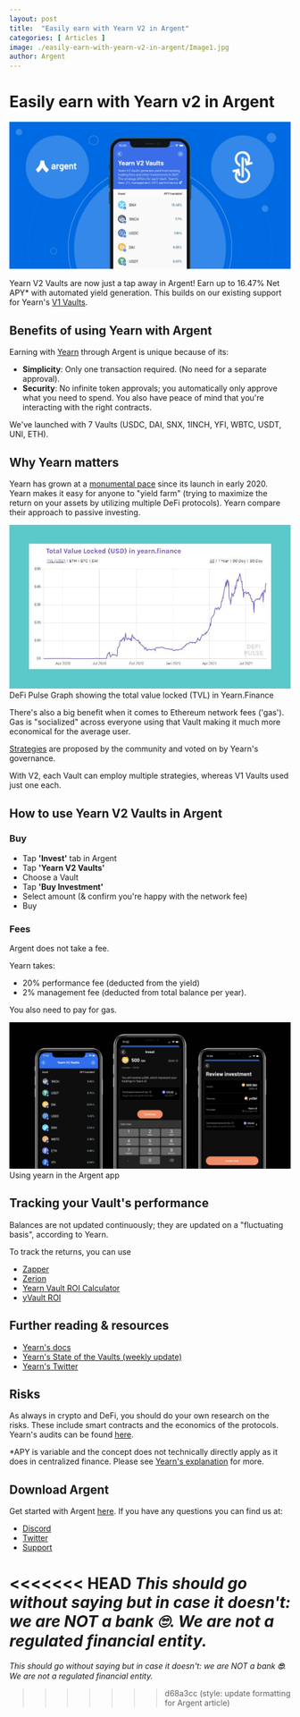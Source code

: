 ```yaml
---
layout: post
title:  "Easily earn with Yearn V2 in Argent"
categories: [ Articles ]
image: ./easily-earn-with-yearn-v2-in-argent/Image1.jpg
author: Argent
---
```

# Easily earn with Yearn v2 in Argent

![](Image1.jpg)

Yearn V2 Vaults are now just a tap away in Argent! Earn up to 16.47% Net APY\* with automated yield generation. This builds on our existing support for Yearn's [V1 Vaults](https://www.argent.xyz/blog/yearn-vaults-in-argent/).

## **Benefits of using Yearn with Argent**

Earning with [Yearn](https://yearn.finance/vaults) through Argent is unique because of its:

- **Simplicity**: Only one transaction required. (No need for a separate approval).
- **Security**: No infinite token approvals; you automatically only approve what you need to spend. You also have peace of mind that you're interacting with the right contracts.

We've launched with 7 Vaults (USDC, DAI, SNX, 1INCH, YFI, WBTC, USDT, UNI, ETH).

## **Why Yearn matters**

Yearn has grown at a [monumental pace](https://defipulse.com/yearn.finance) since its launch in early 2020. Yearn makes it easy for anyone to "yield farm" (trying to maximize the return on your assets by utilizing multiple DeFi protocols). Yearn compare their approach to passive investing.

![](Image2.jpg)DeFi Pulse Graph showing the total value locked (TVL) in Yearn.Finance

There's also a big benefit when it comes to Ethereum network fees ('gas'). Gas is "socialized" across everyone using that Vault making it much more economical for the average user.

[Strategies](https://medium.com/yearn-state-of-the-vaults/the-vaults-at-yearn-9237905ffed3) are proposed by the community and voted on by Yearn's governance.

With V2, each Vault can employ multiple strategies, whereas V1 Vaults used just one each.

## **How to use Yearn V2 Vaults in Argent**

### **Buy**

- Tap **'Invest'** tab in Argent
- Tap **'Yearn V2 Vaults'**
- Choose a Vault
- Tap **'Buy Investment'**
- Select amount (& confirm you're happy with the network fee)
- Buy

### **Fees**

Argent does not take a fee.

Yearn takes:

- 20% performance fee (deducted from the yield)
- 2% management fee (deducted from total balance per year).

You also need to pay for gas.

![](Image3.jpg)
Using yearn in the Argent app

## **Tracking your Vault's performance**

Balances are not updated continuously; they are updated on a "fluctuating basis", according to Yearn.

To track the returns, you can use

- [Zapper](https://zapper.fi/)
- [Zerion](https://app.zerion.io/)
- [Yearn Vault ROI Calculator](https://yearn-roi.xyz/#/)
- [yVault ROI](https://yvault-roi.netlify.app/)

## **Further reading & resources**

- [Yearn's docs](https://docs.yearn.finance/)
- [Yearn's State of the Vaults (weekly update)](https://medium.com/yearn-state-of-the-vaults/the-vaults-at-yearn-9237905ffed3)
- [Yearn's Twitter](https://twitter.com/iearnfinance)

## **Risks**

As always in crypto and DeFi, you should do your own research on the risks. These include smart contracts and the economics of the protocols. Yearn's audits can be found [here](https://docs.yearn.finance/resources/audits).

\*APY is variable and the concept does not technically directly apply as it does in centralized finance. Please see [Yearn's explanation](https://docs.yearn.finance/resources/guides/how-to-understand-yvault-roi#roi-calculation) for more.

## **Download Argent**

Get started with Argent [here](https://argent.link/yearn-v2-post). If you have any questions you can find us at:

- [Discord](https://discord.com/invite/GWSyrHg)
- [Twitter](https://twitter.com/argentHQ)
- [Support](https://support.argent.xyz/hc/en-us)

<<<<<<< HEAD
_This should go without saying but in case it doesn't: we are NOT a bank _**🙄**_. We are not a regulated financial entity._
=======
_This should go without saying but in case it doesn't: we are NOT a bank _**🙄**_. We are not a regulated financial entity._
>>>>>>> d68a3cc (style: update formatting for Argent article)
